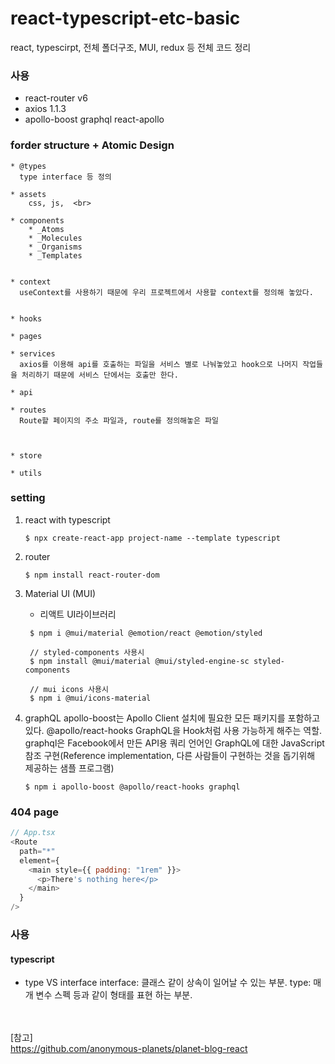 # react-typescript-etc-basic

react, typescirpt, 전체 폴더구조, MUI, redux 등 전체 코드 정리

### 사용

- react-router v6
- axios 1.1.3
- apollo-boost graphql react-apollo

### forder structure + Atomic Design

    * @types
      type interface 등 정의

    * assets
        css, js,  <br>

    * components
        * _Atoms
        * _Molecules
        * _Organisms
        * _Templates


    * context
      useContext를 사용하기 때문에 우리 프로젝트에서 사용할 context를 정의해 놓았다.


    * hooks

    * pages

    * services
      axios를 이용해 api를 호출하는 파일을 서비스 별로 나눠놓았고 hook으로 나머지 작업들을 처리하기 때문에 서비스 단에서는 호출만 한다.

    * api

    * routes
      Route할 페이지의 주소 파일과, route를 정의해놓은 파일



    * store

    * utils

### setting

1. react with typescript

   ```
   $ npx create-react-app project-name --template typescript
   ```

2. router

   ```
   $ npm install react-router-dom
   ```

3. Material UI (MUI)

   - 리액트 UI라이브러리 <br>

   ```
    $ npm i @mui/material @emotion/react @emotion/styled

    // styled-components 사용시
    $ npm install @mui/material @mui/styled-engine-sc styled-components

    // mui icons 사용시
    $ npm i @mui/icons-material
   ```

4. graphQL
   apollo-boost는 Apollo Client 설치에 필요한 모든 패키지를 포함하고 있다.
   @apollo/react-hooks GraphQL을 Hook처럼 사용 가능하게 해주는 역할.
   graphql은 Facebook에서 만든 API용 쿼리 언어인 GraphQL에 대한 JavaScript 참조 구현(Reference implementation, 다른 사람들이 구현하는 것을 돕기위해 제공하는 샘플 프로그램)

   ```
   $ npm i apollo-boost @apollo/react-hooks graphql
   ```

### 404 page

```javascript
// App.tsx
<Route
  path="*"
  element={
    <main style={{ padding: "1rem" }}>
      <p>There's nothing here</p>
    </main>
  }
/>
```

### 사용

#### typescript

- type VS interface
  interface: 클래스 같이 상속이 일어날 수 있는 부분.
  type: 매개 변수 스펙 등과 같이 형태를 표현 하는 부분.

<br><br>
[참고] <br>
https://github.com/anonymous-planets/planet-blog-react
